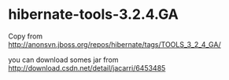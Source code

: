 hibernate-tools-3.2.4.GA
========================

Copy from  
http://anonsvn.jboss.org/repos/hibernate/tags/TOOLS_3_2_4_GA/

you can download  somes  jar from 
http://download.csdn.net/detail/jacarri/6453485